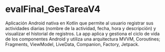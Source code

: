 # evalFinal_GesTareaV4
Aplicación Android nativa en Kotlin que permite al usuario registrar sus actividades diarias (nombre de la actividad, fecha, hora y descripción) y visualizar el historial de registros. La app aplica y gestiona el ciclo de vida de los componentes Android y utiliza una arquitectura MVVM, Coroutines; Fragments, ViewModel, LiveData, Companion, Factory, Jetpack.

